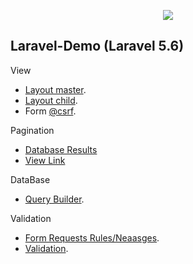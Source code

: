<p align="center"><img src="https://laravel.com/assets/img/components/logo-laravel.svg"></p>

## Laravel-Demo (Laravel 5.6)

View

- [Layout master](https://github.com/wiki0918/laravel-demo/tree/master/resources/views/layouts/master.blade.php).
- [Layout child](https://github.com/wiki0918/laravel-demo/blob/master/resources/views/carlist.blade.php).
- Form [@csrf](https://github.com/wiki0918/laravel-demo/blob/develop/resources/views/carAnnounce.blade.php#L24).

Pagination

- [Database Results](https://github.com/wiki0918/laravel-demo/blob/develop/app/Http/Controllers/IndexController.php#L18)
- [View Link](https://github.com/wiki0918/laravel-demo/blob/develop/resources/views/carList.blade.php#L31)

DataBase

- [Query Builder](https://github.com/wiki0918/laravel-demo/blob/develop/app/Managers/CarInfoMgr.php).

Validation

- [Form Requests Rules/Neaasges](https://github.com/wiki0918/laravel-demo/blob/develop/app/Http/Requests/AnnouncePost.php).
- [Validation](https://github.com/wiki0918/laravel-demo/blob/develop/app/Http/Controllers/AdminController.php#L25).
